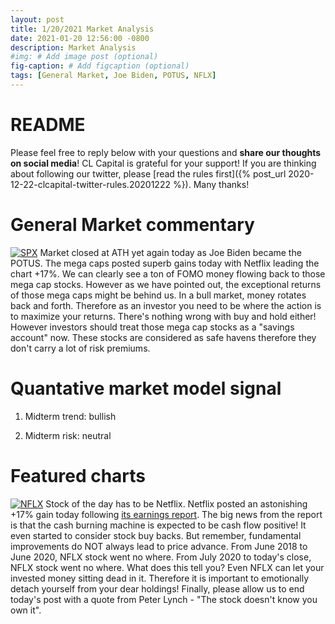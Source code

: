 ```yaml
---
layout: post
title: 1/20/2021 Market Analysis
date: 2021-01-20 12:56:00 -0800
description: Market Analysis
#img: # Add image post (optional)
fig-caption: # Add figcaption (optional)
tags: [General Market, Joe Biden, POTUS, NFLX]
---
```

# README
Please feel free to reply below with your questions and **share our thoughts on social media**! CL Capital is grateful for your support!
If you are thinking about following our twitter, please [read the rules first]({% post_url 2020-12-22-clcapital-twitter-rules.20201222 %}).
Many thanks!

# General Market commentary
[![SPX]({{site.baseurl}}/assets/img/2021-01-20/SPX-d.jpg)]({{site.baseurl}}/assets/img/2021-01-20/SPX-d.jpg)
Market closed at ATH yet again today as Joe Biden became the POTUS.
The mega caps posted superb gains today with Netflix leading the chart +17%.
We can clearly see a ton of FOMO money flowing back to those mega cap stocks.
However as we have pointed out, the exceptional returns of those mega caps might be behind us.
In a bull market, money rotates back and forth. Therefore as an investor you need to be where the action is to maximize your returns.
There's nothing wrong with buy and hold either! However investors should treat those mega cap stocks as a "savings account" now.
These stocks are considered as safe havens therefore they don't carry a lot of risk premiums.

# Quantative market model signal

1. Midterm trend: bullish

2. Midterm risk: neutral

# Featured charts
[![NFLX]({{site.baseurl}}/assets/img/2021-01-20/NFLX-w.jpg)]({{site.baseurl}}/assets/img/2021-01-20/NFLX-w.jpg)
Stock of the day has to be Netflix. Netflix posted an astonishing +17% gain today following [its earnings report](https://www.cnbc.com/2021/01/19/netflix-nflx-q4-2020-earnings.html).
The big news from the report is that the cash burning machine is expected to be cash flow positive! It even started to consider stock buy backs.
But remember, fundamental improvements do NOT always lead to price advance. From June 2018 to June 2020, NFLX stock went no where.
From July 2020 to today's close, NFLX stock went no where. What does this tell you? Even NFLX can let your invested money sitting dead in it.
Therefore it is important to emotionally detach yourself from your dear holdings!
Finally, please allow us to end today's post with a quote from Peter Lynch - "The stock doesn't know you own it".
